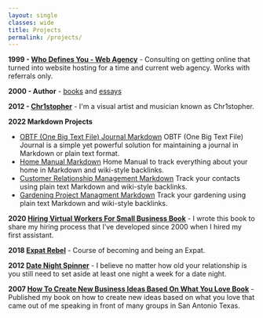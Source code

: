 ```yaml
---
layout: single
classes: wide
title: Projects
permalink: /projects/
---
```

**1999 - [Who Defines You - Web Agency](/whodefinesyou)** - Consulting on getting online that turned into website hosting for a time and current web agency. Works with referrals only.

**2000 - Author** - [books](/books/) and [essays](/blog/)

**2012 - [Chr1stopher](/chr1stopher)** - I'm a visual artist and musician known as Chr1stopher.

**2022 Markdown Projects**
- [OBTF (One Big Text File) Journal Markdown](/obtf)
OBTF (One Big Text File) Journal is a simple yet powerful solution for maintaining a journal in Markdown or plain text format.
- [Home Manual Markdown](/home-manual)
Home Manual to track everything about your home in Markdown and wiki-style backlinks.
- [Customer Relationship Management Markdown](/crm)
Track your contacts using plain text Markdown and wiki-style backlinks.
- [Gardening Project Managment Markdown](/gardening)
Track your gardening using plain text Markdown and wiki-style backlinks.

**2020 [Hiring Virtual Workers For Small Business Book](/hiring)** - I wrote this book to share my hiring process that I’ve developed since 2000 when I hired my first assistant.

**2018 [Expat Rebel](/expatrebel)** - Course of becoming and being an Expat.

**2012 [Date Night Spinner](/date-night-spinner/)** - I believe no matter how old your relationship is you still need to set aside at least one night a week for a date night. 

**2007 [How To Create New Business Ideas Based On What You Love Book](/business-ideas)** - Published my book on how to create new ideas based on what you love that came out of me speaking in front of many groups in San Antonio Texas.